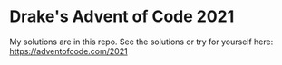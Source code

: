 # Drake's Advent of Code 2021

My solutions are in this repo. See the solutions or try for yourself here: <https://adventofcode.com/2021>
